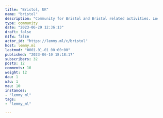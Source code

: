 ```yaml
---
title: "Bristol, UK" 
name: "bristol"
description: "Community for Bristol and Bristol related activities. Local events, meet-ups etc."
type: community
date: "2023-06-29 12:36:13"
draft: false
nsfw: false
actor_id: "https://lemmy.ml/c/bristol"
host: lemmy.ml
lastmod: "0001-01-01 00:00:00"
published: "2023-06-10 18:18:17"
subscribers: 32
posts: 12
comments: 10
weight: 12
dau: 1
wau: 1
mau: 10
instances:
- "lemmy_ml"
tags: 
- "lemmy_ml"

---
```

